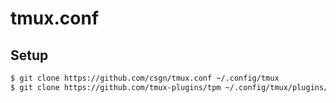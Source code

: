 # tmux.conf

## Setup
```sh
$ git clone https://github.com/csgn/tmux.conf ~/.config/tmux
$ git clone https://github.com/tmux-plugins/tpm ~/.config/tmux/plugins/tpm
```
